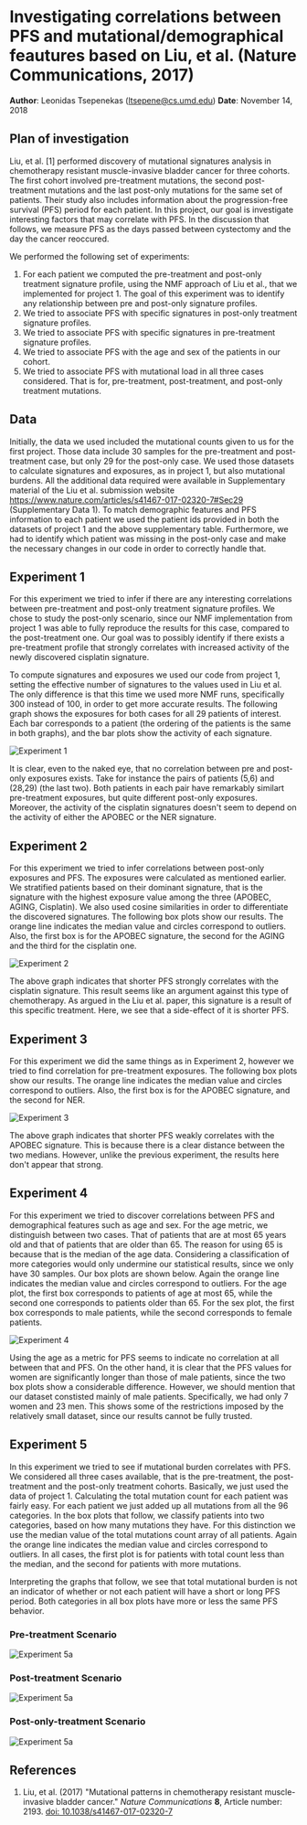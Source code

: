# Investigating correlations between PFS and mutational/demographical feautures based on Liu, et al. (Nature Communications, 2017)

**Author**: Leonidas Tsepenekas ([ltsepene@cs.umd.edu](mailto:ltsepene@cs.umd.edu))
**Date**: November 14, 2018

## Plan of investigation

Liu, et al. [1] performed discovery of mutational signatures analysis in chemotherapy resistant muscle-invasive bladder cancer for three cohorts. The first cohort involved pre-treatment mutations, the second post-treatment mutations and the last post-only mutations for the same set of patients. Their study also includes information about the progression-free survival (PFS) period for each patient. In this project, our goal is investigate interesting factors that may correlate with PFS. In the discussion that follows, we measure PFS as the days passed between cystectomy and the day the cancer reoccured. 

We performed the following set of experiments:
1. For each patient we computed the pre-treatment and post-only treatment signature profile, using the NMF approach of Liu et al., that we implemented for project 1. The goal of this experiment was to identify any relationship between pre and post-only signature profiles.
2. We tried to associate PFS with specific signatures in post-only treatment signature profiles. 
3. We tried to associate PFS with specific signatures in pre-treatment signature profiles. 
4. We tried to associate PFS with the age and sex of the patients in our cohort.
5. We tried to associate PFS with mutational load in all three cases considered. That is for, pre-treatment, post-treatment, and post-only treatment mutations.

## Data
Initially, the data we used included the mutational counts given to us for the first project. Those data include 30 samples for the pre-treatment and post-treatment case, but only 29 for the post-only case. We used those datasets to calculate signatures and exposures, as in project 1, but also mutational burdens. All the additional data required were available in Supplementary material of the Liu et al. submission website https://www.nature.com/articles/s41467-017-02320-7#Sec29 (Supplementary Data 1). To match demographic features and PFS information to each patient we used the patient ids provided in both the datasets of project 1 and the above supplementary table. Furthermore, we had to identify which patient was missing in the post-only case and make the necessary changes in our code in order to correctly handle that.

## Experiment 1 
For this experiment we tried to infer if there are any interesting correlations between pre-treatment and post-only treatment signature profiles. We chose to study the post-only scenario, since our NMF implementation from project 1 was able to fully reproduce the results for this case, compared to the post-treatment one. Our goal was to possibly identify if there exists a pre-treatment profile that strongly correlates with increased activity of the newly discovered cisplatin signature. 

To compute signatures and exposures we used our code from project 1, setting the effective number of signatures to the values used in Liu et al. The only difference is that this time we used more NMF runs, specifically 300 instead of 100, in order to get more accurate results. The following graph shows the exposures for both cases for all 29 patients of interest. Each bar corresponds to a patient (the ordering of the patients is the same in both graphs), and the bar plots show the activity of each signature.

![Experiment 1](exp1.PNG)

It is clear, even to the naked eye, that no correlation between pre and post-only exposures exists. Take for instance the pairs of patients (5,6) and (28,29) (the last two). Both patients in each pair have remarkably similart pre-treatment exposures, but quite different post-only exposures. Moreover, the activity of the cisplatin signatures doesn't seem to depend on the activity of either the APOBEC or the NER signature.

## Experiment 2
For this experiment we tried to infer correlations between post-only exposures and PFS. The exposures were calculated as mentioned earlier. We stratified patients based on their dominant signature, that is the signature with the highest exposure value among the three (APOBEC, AGING, Cisplatin). We also used cosine similarities in order to differentiate the discovered signatures. The following box plots show our results. The orange line indicates the median value and circles correspond to outliers. Also, the first box is for the APOBEC signature, the second for the AGING and the third for the cisplatin one.

![Experiment 2](exp2.PNG)

The above graph indicates that shorter PFS strongly correlates with the cisplatin signature. This result seems like an argument against this type of chemotherapy. As argued in the Liu et al. paper, this signature is a result of this specific treatment. Here, we see that a side-effect of it is shorter PFS.

## Experiment 3
For this experiment we did the same things as in Experiment 2, however we tried to find correlation for pre-treatment exposures. The following box plots show our results. The orange line indicates the median value and circles correspond to outliers. Also, the first box is for the APOBEC signature, and the second for NER.

![Experiment 3](exp3.PNG)

The above graph indicates that shorter PFS weakly correlates with the APOBEC signature. This is because there is a clear distance between the two medians. However, unlike the previous experiment, the results here don't appear that strong.

## Experiment 4
For this experiment we tried to discover correlations between PFS and demographical features such as age and sex. For the age metric, we distinguish between two cases. That of patients that are at most 65 years old and that of patients that are older than 65. The reason for using 65 is because that is the median of the age data. Considering a classification of more categories would only undermine our statistical results, since we only have 30 samples. Our box plots are shown below. Again the orange line indicates the median value and circles correspond to outliers. For the age plot, the first box corresponds to patients of age at most 65, while the second one corresponds to patients older than 65. For the sex plot, the first box corresponds to male patients, while the second corresponds to female patients.

![Experiment 4](exp4.PNG)

Using the age as a metric for PFS seems to indicate no correlation at all between that and PFS. On the other hand, it is clear that the PFS values for women are significantly longer than those of male patients, since the two box plots show a considerable difference. However, we should mention that our dataset constisted mainly of male patients. Specifically, we had only 7 women and 23 men. This shows some of the restrictions imposed by the relatively small dataset, since our results cannot be fully trusted.

## Experiment 5
In this experiment we tried to see if mutational burden correlates with PFS. We considered all three cases available, that is the pre-treatment, the post-treatment and the post-only treatment cohorts. Basically, we just used the data of project 1. Calculating the total mutation count for each patient was fairly easy. For each patient we just added up all mutations from all the 96 categories. In the box plots that follow, we classify patients into two categories, based on how many mutations they have. For this distinction we use the median value of the total mutations count array of all patients. Again the orange line indicates the median value and circles correspond to outliers. In all cases, the first plot is for patients with total count less than the median, and the second for patients with more mutations.

Interpreting the graphs that follow, we see that total mutational burden is not an indicator of whether or not each patient will have a short or long PFS period. Both categories in all box plots have more or less the same PFS behavior. 

### Pre-treatment Scenario

![Experiment 5a](exp5a.PNG)

### Post-treatment Scenario

![Experiment 5a](exp5b.PNG)

### Post-only-treatment Scenario

![Experiment 5a](exp5c.PNG)


## References
1. Liu, et al. (2017) "Mutational patterns in chemotherapy resistant muscle-invasive bladder cancer." _Nature Communications_ **8**, Article number: 2193. [doi: 10.1038/s41467-017-02320-7](https://doi.org/10.1038/s41467-017-02320-7)

